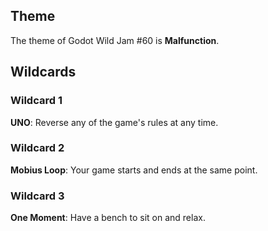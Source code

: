 ## Theme

The theme of Godot Wild Jam #60 is **Malfunction**.

## Wildcards

### Wildcard 1

**UNO**: Reverse any of the game's rules at any time.

### Wildcard 2

**Mobius Loop**: Your game starts and ends at the same point.

### Wildcard 3

**One Moment**: Have a bench to sit on and relax.

